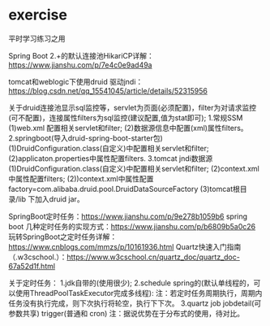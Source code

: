 # exercise
平时学习练习之用

Spring Boot 2.+的默认连接池HikariCP详解：https://www.jianshu.com/p/7e4c0e9ad49a


tomcat和weblogic下使用druid 驱动jndi：https://blog.csdn.net/qq_15541045/article/details/52315956

关于druid连接池显示sql监控等，servlet为页面(必须配置)，filter为对请求监控(可不配置)，连接属性filters为sql监控(建议配置,值为stat即可);
1.常规SSM
	(1)web.xml 配置相关servlet和filter;
	(2)数据源信息中配置(xml)属性filters。
2.springboot(导入druid-spring-boot-starter包)
	(1)DruidConfiguration.class(自定义)中配置相关servlet和filter;
	(2)applicaton.properties中属性配置filters.
3.tomcat jndi数据源
	(1)DruidConfiguration.class(自定义)中配置相关servlet和filter;
	(2)context.xml中属性配置filters;
	(2))context.xml中属性配置 factory=com.alibaba.druid.pool.DruidDataSourceFactory
	(3)tomcat根目录/lib 下加入druid jar。

	
SpringBoot定时任务：https://www.jianshu.com/p/9e278b1059b6
spring boot 几种定时任务的实现方式：https://www.jianshu.com/p/b6809b5a0c26
玩转SpringBoot之定时任务详解：https://www.cnblogs.com/mmzs/p/10161936.html
Quartz快速入门指南（.w3cschool.）：https://www.w3cschool.cn/quartz_doc/quartz_doc-67a52d1f.html
	
	
关于定时任务：
1.jdk自带的(使用很少);
2.schedule spring的(默认单线程的，可以使用ThreadPoolTaskExecutor完成多线程):
		注：若定时任务周期执行，周期内任务没有执行完成，则下次执行将轮空，执行下下次。
3.quartz job jobdetail(可参数共享) trigger(普通和 cron)
		注：据说优势在于分布式的使用，待对比。
	